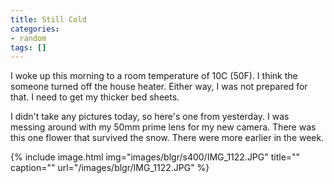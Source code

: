 ```yaml
---
title: Still Cold
categories:
- random
tags: []
---
```

I woke up this morning to a room temperature of 10C (50F). I think the someone turned off the house heater. Either way, I was not prepared for that. I need to get my thicker bed sheets.

I didn't take any pictures today, so here's one from yesterday. I was messing around with my 50mm prime lens for my new camera. There was this one flower that survived the snow. There were more earlier in the week.

{% include image.html
            img="images/blgr/s400/IMG_1122.JPG"
            title=""
            caption=""
            url="/images/blgr/IMG_1122.JPG" %}
